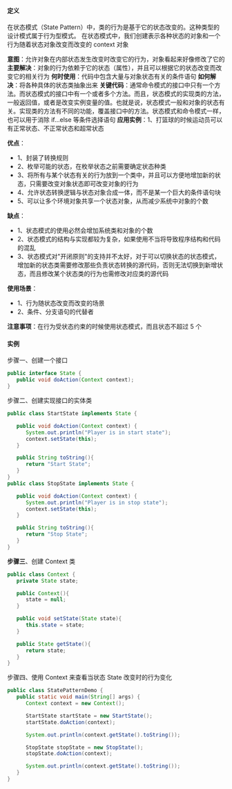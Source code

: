 #### 定义
在状态模式（State Pattern）中，类的行为是基于它的状态改变的。这种类型的设计模式属于行为型模式。
在状态模式中，我们创建表示各种状态的对象和一个行为随着状态对象改变而改变的 context 对象

**意图**：允许对象在内部状态发生改变时改变它的行为，对象看起来好像修改了它的
**主要解决**：对象的行为依赖于它的状态（属性），并且可以根据它的状态改变而改变它的相关行为
**何时使用**：代码中包含大量与对象状态有关的条件语句
**如何解决**：将各种具体的状态类抽象出来
**关键代码**：通常命令模式的接口中只有一个方法。而状态模式的接口中有一个或者多个方法。而且，状态模式的实现类的方法，一般返回值，或者是改变实例变量的值。也就是说，状态模式一般和对象的状态有关。实现类的方法有不同的功能，覆盖接口中的方法。状态模式和命令模式一样，也可以用于消除 if...else 等条件选择语句
**应用实例**：1、打篮球的时候运动员可以有正常状态、不正常状态和超常状态

**优点**：
- 1、封装了转换规则
- 2、枚举可能的状态，在枚举状态之前需要确定状态种类
- 3、将所有与某个状态有关的行为放到一个类中，并且可以方便地增加新的状态，只需要改变对象状态即可改变对象的行为
- 4、允许状态转换逻辑与状态对象合成一体，而不是某一个巨大的条件语句块
- 5、可以让多个环境对象共享一个状态对象，从而减少系统中对象的个数

**缺点**：
- 1、状态模式的使用必然会增加系统类和对象的个数
- 2、状态模式的结构与实现都较为复杂，如果使用不当将导致程序结构和代码的混乱
- 3、状态模式对"开闭原则"的支持并不太好，对于可以切换状态的状态模式，增加新的状态类需要修改那些负责状态转换的源代码，否则无法切换到新增状态，而且修改某个状态类的行为也需修改对应类的源代码

**使用场景**：
- 1、行为随状态改变而改变的场景
- 2、条件、分支语句的代替者

**注意事项**：在行为受状态约束的时候使用状态模式，而且状态不超过 5 个

#### 实例
步骤一、创建一个接口
```java
public interface State {
   public void doAction(Context context);
}
```
步骤二、创建实现接口的实体类
```java
public class StartState implements State {

   public void doAction(Context context) {
      System.out.println("Player is in start state");
      context.setState(this);
   }

   public String toString(){
      return "Start State";
   }
}
public class StopState implements State {

   public void doAction(Context context) {
      System.out.println("Player is in stop state");
      context.setState(this);
   }

   public String toString(){
      return "Stop State";
   }
}
```
**步骤三**、创建 Context 类
```java
public class Context {
   private State state;

   public Context(){
      state = null;
   }

   public void setState(State state){
      this.state = state;
   }

   public State getState(){
      return state;
   }
}
```
步骤四、使用 Context 来查看当状态 State 改变时的行为变化
```java
public class StatePatternDemo {
   public static void main(String[] args) {
      Context context = new Context();

      StartState startState = new StartState();
      startState.doAction(context);

      System.out.println(context.getState().toString());

      StopState stopState = new StopState();
      stopState.doAction(context);

      System.out.println(context.getState().toString());
   }
}
```
